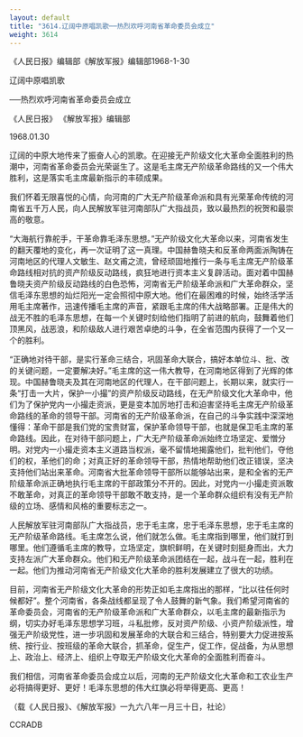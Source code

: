 ```yaml
---
layout: default
title: "3614.辽阔中原唱凯歌──热烈欢呼河南省革命委员会成立"
weight: 3614
---
```


《人民日报》编辑部《解放军报》编辑部1968-1-30

辽阔中原唱凯歌

──热烈欢呼河南省革命委员会成立

《人民日报》 《解放军报》编辑部

1968.01.30

辽阔的中原大地传来了振奋人心的凯歌。在迎接无产阶级文化大革命全面胜利的热潮中，河南省革命委员会光荣诞生了。这是毛主席无产阶级革命路线的又一个伟大胜利，这是落实毛主席最新指示的丰硕成果。

我们怀着无限喜悦的心情，向河南的广大无产阶级革命派和具有光荣革命传统的河南省五千万人民，向人民解放军驻河南部队广大指战员，致以最热烈的祝贺和最崇高的敬意。

“大海航行靠舵手，干革命靠毛泽东思想。”无产阶级文化大革命以来，河南省发生的翻天覆地的变化，再一次证明了这一真理。中国赫鲁晓夫和反革命两面派陶铸在河南地区的代理人文敏生、赵文甫之流，曾经顽固地推行一条与毛主席无产阶级革命路线相对抗的资产阶级反动路线，疯狂地进行资本主义复辟活动。面对着中国赫鲁晓夫资产阶级反动路线的白色恐怖，河南省无产阶级革命派和广大革命群众，坚信毛泽东思想的灿烂阳光一定会照彻中原大地。他们在最困难的时候，始终活学活用毛主席著作，迅速传播毛主席的声音，紧跟毛主席的伟大战略部署。正是伟大的战无不胜的毛泽东思想，在每一个关键时刻给他们指明了前进的航向，鼓舞着他们顶黑风，战恶浪，和阶级敌人进行艰苦卓绝的斗争，在全省范围内获得了一个又一个的胜利。

“正确地对待干部，是实行革命三结合，巩固革命大联合，搞好本单位斗、批、改的关键问题，一定要解决好。”毛主席的这一伟大教导，在河南地区得到了光辉的体现。中国赫鲁晓夫及其在河南地区的代理人，在干部问题上，长期以来，就实行一条“打击一大片，保护一小撮”的资产阶级反动路线，在无产阶级文化大革命中，他们为了保护党内一小撮走资派，更是变本加厉地打击和迫害坚持毛主席无产阶级革命路线的革命的领导干部。河南省的无产阶级革命派，在自己的斗争实践中深深地懂得：革命干部是我们党的宝贵财富，保护革命领导干部，也就是保卫毛主席的革命路线。因此，在对待干部问题上，广大无产阶级革命派始终立场坚定、爱憎分明。对党内一小撮走资本主义道路当权派，毫不留情地揭露他们，批判他们，夺他们的权，革他们的命；对真正好的革命领导干部，热情地帮助他们改正错误，坚决支持他们站出来革命。河南省大批革命领导干部所以能够站出来，是和全省的无产阶级革命派正确地执行毛主席的干部政策分不开的。因此，对党内一小撮走资派敢不敢革命，对真正的革命领导干部敢不敢支持，是一个革命群众组织有没有无产阶级的立场、感情和风格的重要标志之一。

人民解放军驻河南部队广大指战员，忠于毛主席，忠于毛泽东思想，忠于毛主席的无产阶级革命路线。毛主席怎么说，他们就怎么做。毛主席指到哪里，他们就打到哪里。他们遵循毛主席的教导，立场坚定，旗帜鲜明，在关键时刻挺身而出，大力支持左派广大革命群众。他们和无产阶级革命派团结在一起，战斗在一起，胜利在一起。他们为推动河南省无产阶级文化大革命的胜利发展建立了很大的功绩。

目前，河南省无产阶级文化大革命的形势正如毛主席指出的那样，“比以往任何时候都好”。整个河南省，各条战线都呈现了令人鼓舞的新气象。我们希望河南省的革命委员会，河南省的无产阶级革命派和广大革命群众，以毛主席的最新指示为纲，切实办好毛泽东思想学习班，斗私批修，反对资产阶级、小资产阶级派性，增强无产阶级党性，进一步巩固和发展革命的大联合和三结合，特别要大力促进按系统、按行业、按班级的革命大联合，抓革命，促生产，促工作，促战备，为从思想上、政治上、经济上、组织上夺取无产阶级文化大革命的全面胜利而奋斗。

我们相信，河南省革命委员会成立以后，河南的无产阶级文化大革命和工农业生产必将搞得更好、更好！毛泽东思想的伟大红旗必将举得更高、更高！

（载《人民日报》、《解放军报》一九六八年一月三十日，社论）

CCRADB

